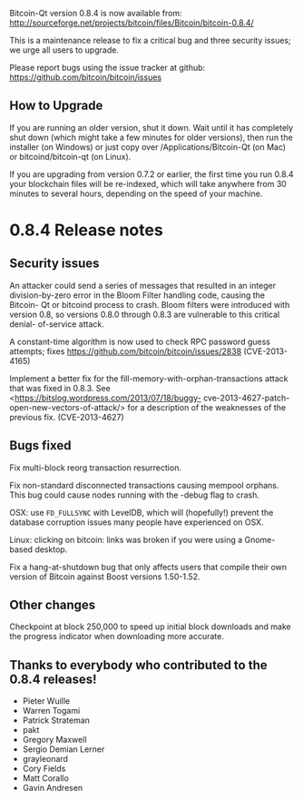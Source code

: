 Bitcoin-Qt version 0.8.4 is now available from:
<http://sourceforge.net/projects/bitcoin/files/Bitcoin/bitcoin-0.8.4/>

This is a maintenance release to fix a critical bug and three security issues;
we urge all users to upgrade.

Please report bugs using the issue tracker at github:
<https://github.com/bitcoin/bitcoin/issues>

## How to Upgrade

If you are running an older version, shut it down. Wait until it has
completely shut down (which might take a few minutes for older versions), then
run the installer (on Windows) or just copy over /Applications/Bitcoin-Qt (on
Mac) or bitcoind/bitcoin-qt (on Linux).

If you are upgrading from version 0.7.2 or earlier, the first time you run
0.8.4 your blockchain files will be re-indexed, which will take anywhere from
30 minutes to several hours, depending on the speed of your machine.

# 0.8.4 Release notes

## Security issues

An attacker could send a series of messages that resulted in an integer
division-by-zero error in the Bloom Filter handling code, causing the Bitcoin-
Qt or bitcoind process to crash. Bloom filters were introduced with version
0.8, so versions 0.8.0 through 0.8.3 are vulnerable to this critical denial-
of-service attack.

A constant-time algorithm is now used to check RPC password guess attempts;
fixes <https://github.com/bitcoin/bitcoin/issues/2838> (CVE-2013-4165)

Implement a better fix for the fill-memory-with-orphan-transactions attack
that was fixed in 0.8.3. See <https://bitslog.wordpress.com/2013/07/18/buggy-
cve-2013-4627-patch-open-new-vectors-of-attack/> for a description of the
weaknesses of the previous fix. (CVE-2013-4627)

## Bugs fixed

Fix multi-block reorg transaction resurrection.

Fix non-standard disconnected transactions causing mempool orphans. This bug
could cause nodes running with the -debug flag to crash.

OSX: use `FD_FULLSYNC` with LevelDB, which will (hopefully!) prevent the
database corruption issues many people have experienced on OSX.

Linux: clicking on bitcoin: links was broken if you were using a Gnome-based
desktop.

Fix a hang-at-shutdown bug that only affects users that compile their own
version of Bitcoin against Boost versions 1.50-1.52.

## Other changes

Checkpoint at block 250,000 to speed up initial block downloads and make the
progress indicator when downloading more accurate.

## Thanks to everybody who contributed to the 0.8.4 releases!

  * Pieter Wuille
  * Warren Togami
  * Patrick Strateman
  * pakt
  * Gregory Maxwell
  * Sergio Demian Lerner
  * grayleonard
  * Cory Fields
  * Matt Corallo
  * Gavin Andresen

